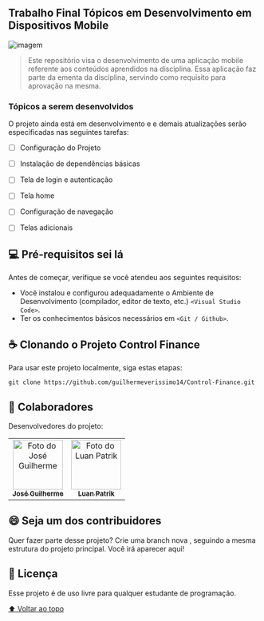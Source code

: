 ## Trabalho Final Tópicos em Desenvolvimento em Dispositivos Mobile
<!---Esses são exemplos. Veja https://shields.io para outras pessoas ou para personalizar este conjunto de escudos. Você pode querer incluir dependências, status do projeto e informações de licença aqui--->

<img src="http://jogoveio.com.br/wp-content/uploads/2018/04/computador-charge-jogoveio.png" alt="imagem">

> Este repositório visa o desenvolvimento de uma aplicação mobile referente aos conteúdos aprendidos na disciplina. Essa aplicação faz parte da ementa da disciplina, servindo como requisito para aprovação na mesma.

### Tópicos a serem desenvolvidos

O projeto ainda está em desenvolvimento e e demais atualizações serão especificadas nas seguintes tarefas:

- [ ] Configuração do Projeto
- [ ] Instalação de dependências básicas
- [ ] Tela de login e autenticação
- [ ] Tela home
- [ ] Configuração de navegação
- [ ] Telas adicionais


## 💻 Pré-requisitos sei lá

Antes de começar, verifique se você atendeu aos seguintes requisitos:
<!---Estes são apenas requisitos de exemplo. Adicionar, duplicar ou remover conforme necessário--->

* Você instalou e configurou adequadamente o Ambiente de Desenvolvimento (compilador, editor de texto, etc.) `<Visual Studio Code>`.
* Ter os conhecimentos básicos necessários em `<Git / Github>`.

## ☕ Clonando o Projeto Control Finance

Para usar este projeto localmente, siga estas etapas:

```
git clone https://github.com/guilhermeverissimo14/Control-Finance.git
```

## 🤝 Colaboradores

Desenvolvedores do projeto:

<table>
  <tr>
    <td align="center">
      <a href="https://github.com/guilhermeverissimo14">
        <img src="https://avatars.githubusercontent.com/u/105402150?v=4" width="100px;" alt="Foto do José Guilherme"/><br>
        <sub>
          <b>José Guilherme</b>
        </sub>
      </a>
    </td>
    <td align="center">
      <a href="https://github.com/LuanPatrik">
        <img src="https://avatars.githubusercontent.com/u/72170325?v=4" width="100px;" alt="Foto do Luan Patrik"/><br>
        <sub>
          <b>Luan Patrik</b>
        </sub>
      </a>
    </td>
  </tr>
</table>


## 😄 Seja um dos contribuidores<br>

Quer fazer parte desse projeto? Crie uma branch nova , seguindo a mesma estrutura do projeto principal. Você irá aparecer aqui! 

## 📝 Licença

Esse projeto é de uso livre para qualquer estudante de programação.

[⬆ Voltar ao topo](#Control-Finance)<br>